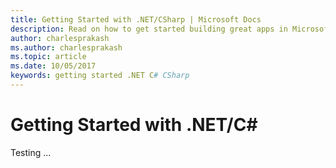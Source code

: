 ```yaml
---
title: Getting Started with .NET/CSharp | Microsoft Docs
description: Read on how to get started building great apps in Microsoft Teams using .NET/C#
author: charlesprakash
ms.author: charlesprakash
ms.topic: article
ms.date: 10/05/2017
keywords: getting started .NET C# CSharp
---
```


# Getting Started with .NET/C#

Testing ...

